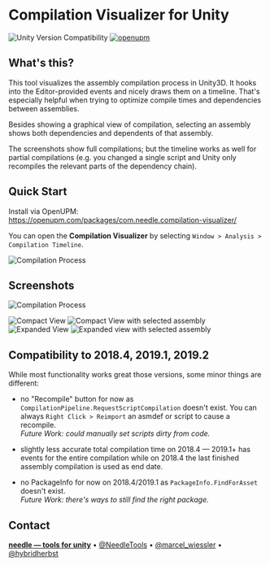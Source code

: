 # Compilation Visualizer for Unity

![Unity Version Compatibility](https://img.shields.io/badge/Unity-2018.4%20%E2%80%94%202020.2-brightgreen) [![openupm](https://img.shields.io/npm/v/com.needle.compilation-visualizer?label=openupm&registry_uri=https://package.openupm.com)](https://openupm.com/packages/com.needle.compilation-visualizer/)

## What's this?
This tool visualizes the assembly compilation process in Unity3D. It hooks into the Editor-provided events and nicely draws them on a timeline. That's especially helpful when trying to optimize compile times and dependencies between assemblies.  

Besides showing a graphical view of compilation, selecting an assembly shows both dependencies and dependents of that assembly.  

The screenshots show full compilations; but the timeline works as well for partial compilations (e.g. you changed a single script and Unity only recompiles the relevant parts of the dependency chain).

## Quick Start
Install via OpenUPM: https://openupm.com/packages/com.needle.compilation-visualizer/

You can open the **Compilation Visualizer** by selecting `Window > Analysis > Compilation Timeline`.

![Compilation Process](https://github.com/needle-tools/compilation-visualizer/wiki/images/compact-view-recompile.gif)

## Screenshots
![Compilation Process](https://github.com/needle-tools/compilation-visualizer/wiki/images/expanded-view-recompile.gif)

![Compact View](https://github.com/needle-tools/compilation-visualizer/wiki/images/compact-view.png)
![Compact View with selected assembly](https://github.com/needle-tools/compilation-visualizer/wiki/images/compact-view-selection.png)
![Expanded View](https://github.com/needle-tools/compilation-visualizer/wiki/images/expanded-view.png)
![Expanded view with selected assembly](https://github.com/needle-tools/compilation-visualizer/wiki/images/expanded-view-selection.png)

## Compatibility to 2018.4, 2019.1, 2019.2
While most functionality works great those versions, some minor things are different:
- no "Recompile" button for now as `CompilationPipeline.RequestScriptCompilation` doesn't exist. You can always `Right Click > Reimport` an asmdef or script to cause a recompile.  
_Future Work: could manually set scripts dirty from code._  

- slightly less accurate total compilation time on 2018.4 — 2019.1+ has events for the entire compilation while on 2018.4 the last finished assembly compilation is used as end date.
- no PackageInfo for now on 2018.4/2019.1 as `PackageInfo.FindForAsset` doesn't exist.  
_Future Work: there's ways to still find the right package._

## Contact
<b>[needle — tools for unity](https://needle.tools)</b> • 
[@NeedleTools](https://twitter.com/NeedleTools) • 
[@marcel_wiessler](https://twitter.com/marcel_wiessler) • 
[@hybridherbst](https://twitter.com/hybdridherbst)
